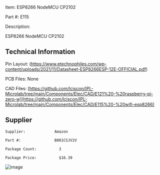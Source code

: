 

Item:         ESP8266 NodeMCU CP2102

Part #:			E115

Description:  

ESP8266 NodeMCU CP2102

## Technical Information

Pin Layout:			(https://www.etechnophiles.com/wp-content/uploads/2021/11/Datasheet-ESP8266ESP-12E-OFFICIAL.pdf)

PCB Files:   		None

CAD Files:           [https://github.com/lciscon/IPL-Microlab/tree/main/Components/Elec/CAD/E121%20-%20raspberry-pi-zero-w](https://github.com/lciscon/IPL-Microlab/tree/main/Components/Elec/CAD/E115%20-%20wifi-esp8266)

## Supplier

    Supplier:             Amazon

    Part #:               B081CSJV2V         

	Package Count:			3

	Package Price:			$16.39


![image](https://github.com/lciscon/IPL-Microlab/blob/main/Components/Elec/CAD/E115%20-%20wifi-esp8266/ESP8266%20v7.png)

